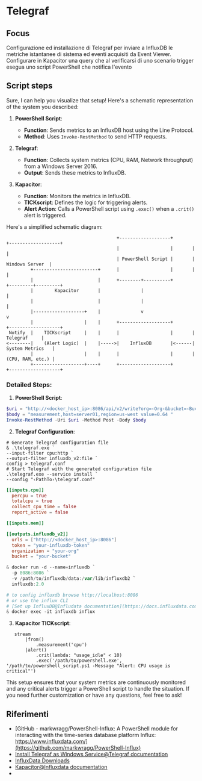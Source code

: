 # Telegraf

## Focus

Configurazione ed installazione di Telegraf per inviare a InfluxDB le metriche istantanee di sistema ed eventi acquisiti da Event Viewer. Configurare in Kapacitor una query che al verificarsi di uno scenario trigger esegua uno script PowerShell che notifica l'evento

## Script steps

Sure, I can help you visualize that setup! Here's a schematic representation of the system you described:

1. **PowerShell Script**:
   - **Function**: Sends metrics to an InfluxDB host using the Line Protocol.
   - **Method**: Uses `Invoke-RestMethod` to send HTTP requests.

2. **Telegraf**:
   - **Function**: Collects system metrics (CPU, RAM, Network throughput) from a Windows Server 2016.
   - **Output**: Sends these metrics to InfluxDB.

3. **Kapacitor**:
   - **Function**: Monitors the metrics in InfluxDB.
   - **TICKscript**: Defines the logic for triggering alerts.
   - **Alert Action**: Calls a PowerShell script using `.exec()` when a `.crit()` alert is triggered.

Here's a simplified schematic diagram:

```
                                         +-------------------+       +-------------------+
                                         |                   |       |                   |
                                         | PowerShell Script |       |   Windows Server  |
         +------------------------+      |                   |       |                   |
         |                        |      +--------+----------+       +---------+---------+
         |        Kapacitor       |               |                            |          
         |                        |               |                            |          
         |-------------------+    |               v                            v          
         |                   |    |      +-------------------+       +-------------------+
 Notify  |    TICKscript     |    |      |                   |       |      Telegraf     |
<--------|    (Alert Logic)  |    |----->|    InfluxDB       |<------|  System Metrics   |
         |                   |    |      |                   |       |  (CPU, RAM, etc.) |
         +-------------------+----+      +-------------------+       +-------------------+
```

### Detailed Steps:

1. **PowerShell Script**:

```powershell
$uri = "http://<docker_host_ip>:8086/api/v2/write?org=‹Org›&bucket=‹Bucket›&precision=ms"
$body = "measurement,host=server01,region=us-west value=0.64 "
Invoke-RestMethod -Uri $uri -Method Post -Body $body
```

2. **Telegraf Configuration**:

```shell
# Generate Telegraf configuration file
& .\telegraf.exe `
--input-filter cpu:http `
--output-filter influxdb_v2:file `
config > telegraf.conf
# Start Telegraf with the generated configuration file
.\telegraf.exe --service install `
--config "‹PathTo›\telegraf.conf"
```

```toml
[[inputs.cpu]]
  percpu = true
  totalcpu = true
  collect_cpu_time = false
  report_active = false

[[inputs.mem]]

[[outputs.influxdb_v2]]
  urls = ["http://<docker_host_ip>:8086"]
  token = "your-influxdb-token"
  organization = "your-org"
  bucket = "your-bucket"

```

```powershell
& docker run -d --name=influxdb `
  -p 8086:8086 `
  -v /path/to/influxdb/data:/var/lib/influxdb2 `
  influxdb:2.0

# to config influxdb browse http://localhost:8086
# or use the influx CLI
# [Set up InfluxDB@Infludata documentation](https://docs.influxdata.com/influxdb/v2/get-started/setup/?t=Set+up+with+the+CLI)
& docker exec -it influxdb influx
```

3. **Kapacitor TICKscript**:

```tick
   stream
       |from()
           .measurement('cpu')
       |alert()
           .crit(lambda: "usage_idle" < 10)
           .exec('/path/to/powershell.exe', '/path/to/powershell_script.ps1 -Message "Alert: CPU usage is critical"')
```

This setup ensures that your system metrics are continuously monitored and any critical alerts trigger a PowerShell script to handle the situation. If you need further customization or have any questions, feel free to ask!

## Riferimenti

- [GitHub - markwragg/PowerShell-Influx: A PowerShell module for interacting with the time-series database platform Influx: https://www.influxdata.com/](https://github.com/markwragg/PowerShell-Influx)
- [Install Telegraf as Windows Service@Telegraf documentation](https://docs.influxdata.com/telegraf/v1/install/?t=Windows)
- [InfluxData Downloads](https://www.influxdata.com/downloads/?_gl=1*1byulxg*_ga*MjQ0NjM5MDA2LjE3MjcyNjk1MzI.*_ga_CNWQ54SDD8*MTcyNzI3ODIzNy4yLjEuMTcyNzI3OTg2Ny4xMi4wLjE1MDU4NzY1MzM.*_gcl_au*NzkwNDg1NDQ1LjE3MjcyNjk1NTk.)
- [Kapacitor@Influxdata documentation](https://docs.influxdata.com/kapacitor/v1/introduction/)
- 